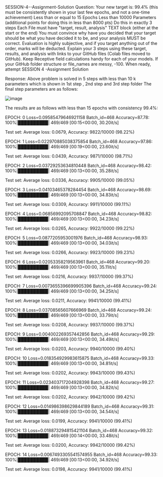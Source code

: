 SESSION-4--Assignment-Solution
Question: 
Your new target is:
99.4% (this must be consistently shown in your last few epochs, and not a one-time achievement)
Less than or equal to 15 Epochs
Less than 10000 Parameters (additional points for doing this in less than 8000 pts)
Do this in exactly 3 steps
Each File must have "target, result, analysis" TEXT block (either at the start or the end)
You must convince why have you decided that your target should be what you have decided it to be, and your analysis MUST be correct. 
Evaluation is highly subjective, and if you target anything out of the order, marks will be deducted. 
Explain your 3 steps using these target, results, and analysis with links to your GitHub files (Colab files moved to GitHub). 
Keep Receptive field calculations handy for each of your models. 
If your GitHub folder structure or file_names are messy, -100. 
When ready, attempt SESSION 4 -Assignment Solution


Response:
Above problem is solved in 5 steps with less than 10 k parameters which is shown in 1st step , 2nd step and 3rd step folder
The final step parameters are as follows:

![image](https://user-images.githubusercontent.com/79099957/213776727-010decbf-95c7-44b7-a5e4-470d3fbcdb29.png)

The results are as follows with less than 15 epochs with consistency 99.4%:

EPOCH: 0
Loss=0.09585479646921158 Batch_id=468 Accuracy=87.78: 100%|██████████| 469/469 [00:15<00:00, 30.20it/s]

Test set: Average loss: 0.0679, Accuracy: 9822/10000 (98.22%)

EPOCH: 1
Loss=0.022970885038375854 Batch_id=468 Accuracy=97.86: 100%|██████████| 469/469 [00:19<00:00, 23.60it/s]

Test set: Average loss: 0.0439, Accuracy: 9871/10000 (98.71%)

EPOCH: 2
Loss=0.03729253634810448 Batch_id=468 Accuracy=98.42: 100%|██████████| 469/469 [00:13<00:00, 35.28it/s]

Test set: Average loss: 0.0336, Accuracy: 9905/10000 (99.05%)

EPOCH: 3
Loss=0.04103465378284454 Batch_id=468 Accuracy=98.69: 100%|██████████| 469/469 [00:13<00:00, 34.83it/s]

Test set: Average loss: 0.0309, Accuracy: 9911/10000 (99.11%)

EPOCH: 4
Loss=0.06856992095708847 Batch_id=468 Accuracy=98.82: 100%|██████████| 469/469 [00:13<00:00, 34.23it/s]

Test set: Average loss: 0.0265, Accuracy: 9922/10000 (99.22%)

EPOCH: 5
Loss=0.0877205953001976 Batch_id=468 Accuracy=98.93: 100%|██████████| 469/469 [00:13<00:00, 34.03it/s]

Test set: Average loss: 0.0266, Accuracy: 9923/10000 (99.23%)

EPOCH: 6
Loss=0.02053358219563961 Batch_id=468 Accuracy=99.20: 100%|██████████| 469/469 [00:13<00:00, 35.11it/s]

Test set: Average loss: 0.0216, Accuracy: 9937/10000 (99.37%)

EPOCH: 7
Loss=0.0073655396699905396 Batch_id=468 Accuracy=99.24: 100%|██████████| 469/469 [00:13<00:00, 34.25it/s]

Test set: Average loss: 0.0211, Accuracy: 9941/10000 (99.41%)

EPOCH: 8
Loss=0.03708565607666969 Batch_id=468 Accuracy=99.24: 100%|██████████| 469/469 [00:13<00:00, 33.79it/s]

Test set: Average loss: 0.0208, Accuracy: 9937/10000 (99.37%)

EPOCH: 9
Loss=0.004002269357442856 Batch_id=468 Accuracy=99.29: 100%|██████████| 469/469 [00:13<00:00, 34.49it/s]

Test set: Average loss: 0.0203, Accuracy: 9940/10000 (99.40%)

EPOCH: 10
Loss=0.018354929983615875 Batch_id=468 Accuracy=99.33: 100%|██████████| 469/469 [00:13<00:00, 34.81it/s]

Test set: Average loss: 0.0202, Accuracy: 9943/10000 (99.43%)

EPOCH: 11
Loss=0.023403717204928398 Batch_id=468 Accuracy=99.27: 100%|██████████| 469/469 [00:13<00:00, 34.82it/s]

Test set: Average loss: 0.0202, Accuracy: 9942/10000 (99.42%)

EPOCH: 12
Loss=0.014986398629844189 Batch_id=468 Accuracy=99.31: 100%|██████████| 469/469 [00:13<00:00, 34.54it/s]

Test set: Average loss: 0.0199, Accuracy: 9941/10000 (99.41%)

EPOCH: 13
Loss=0.018873294815421104 Batch_id=468 Accuracy=99.32: 100%|██████████| 469/469 [00:14<00:00, 33.48it/s]

Test set: Average loss: 0.0200, Accuracy: 9942/10000 (99.42%)

EPOCH: 14
Loss=0.0067493305541574955 Batch_id=468 Accuracy=99.33: 100%|██████████| 469/469 [00:13<00:00, 34.92it/s]

Test set: Average loss: 0.0198, Accuracy: 9941/10000 (99.41%)

